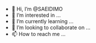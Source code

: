- 👋 Hi, I’m @SAEIDIMO
- 👀 I’m interested in ...
- 🌱 I’m currently learning ...
- 💞️ I’m looking to collaborate on ...
- 📫 How to reach me ...

<!---
SAEIDIMO/SAEIDIMO is a ✨ special ✨ repository because its `README.md` (this file) appears on your GitHub profile.
You can click the Preview link to take a look at your changes.
--->
